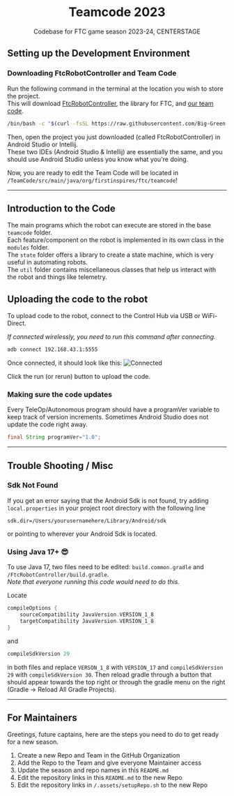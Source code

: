 <h1 style="text-align: center">Teamcode 2023</h1>
<p style="text-align: center">Codebase for FTC game season 2023-24, CENTERSTAGE</p>

## Setting up the Development Environment

### Downloading FtcRobotController and Team Code

Run the following command in the terminal at the location you wish to store the project.  
This will download [FtcRobotController](https://github.com/FIRST-Tech-Challenge/FtcRobotController), the library for
FTC, and [our team code](https://github.com/Big-Green-7245/teamcode2023).

```bash
/bin/bash -c "$(curl -fsSL https://raw.githubusercontent.com/Big-Green-7245/teamcode2023/main/.assets/setupRepo.sh)"
```

Then, open the project you just downloaded (called FtcRobotController) in Android Studio or Intellij.  
These two IDEs (Android Studio & Intellij) are essentially the same, and you should use Android Studio unless you know
what you're doing.

Now, you are ready to edit the Team Code will be located in `/TeamCode/src/main/java/org/firstinspires/ftc/teamcode`!

---

## Introduction to the Code

The main programs which the robot can execute are stored in the base `teamcode` folder.  
Each feature/component on the robot is implemented in its own class in the `modules` folder.  
The `state` folder offers a library to create a state machine, which is very useful in automating robots.  
The `util` folder contains miscellaneous classes that help us interact with the robot and things like telemetry.

## Uploading the code to the robot

To upload code to the robot, connect to the Control Hub via USB or WiFi-Direct.

*If connected wirelessly, you need to run this command after connecting.*

```bash
adb connect 192.168.43.1:5555
```

Once connected, it should look like this:
![Connected](.assets/connectedDevice.png)

Click the run (or rerun) button to upload the code.

### Making sure the code updates

Every TeleOp/Autonomous program should have a programVer variable to keep track of version increments. Sometimes Android
Studio does not update the code right away.

```java
final String programVer="1.0";
```

---

## Trouble Shooting / Misc

### Sdk Not Found

If you get an error saying that the Android Sdk is not found, try adding `local.properties` in your
project root directory with the following line

```properties
sdk.dir=/Users/yourusernamehere/Library/Android/sdk
```

or pointing to wherever your Android Sdk is located.

### Using Java 17+ 😎

To use Java 17, two files need to be edited: `build.common.gradle` and `/FtcRobotController/build.gradle`.  
*Note that everyone running this code would need to do this.*

Locate
```groovy
compileOptions {
    sourceCompatibility JavaVersion.VERSION_1_8
    targetCompatibility JavaVersion.VERSION_1_8
}
```
and
```groovy
compileSdkVersion 29
```
in both files and replace `VERSON_1_8` with `VERSION_17` and `compileSdkVersion 29` with `compileSdkVersion 30`. Then reload gradle through a button that
should appear towards the top right or through the gradle menu on the right (Gradle -> Reload All Gradle Projects).

---

## For Maintainers

Greetings, future captains, here are the steps you need to do to get ready for a new season.

1. Create a new Repo and Team in the GitHub Organization
2. Add the Repo to the Team and give everyone Maintainer access
3. Update the season and repo names in this `README.md`
4. Edit the repository links in this `README.md` to the new Repo
5. Edit the repository links in `/.assets/setupRepo.sh` to the new Repo